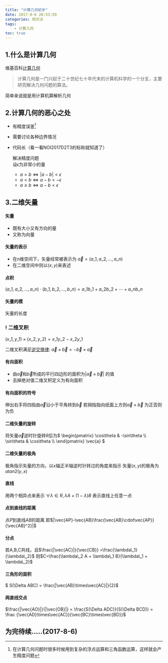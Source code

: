 ```yaml
---
title: "计算几何初步"
date: 2017-8-6 20:53:59
categories: 知识点
tags:
    - 计算几何
toc: true
---
```


## 1.什么是计算几何

维基百科[计算几何](https://zh.wikipedia.org/wiki/%E8%AE%A1%E7%AE%97%E5%87%A0%E4%BD%95)  

>计算几何是一门兴起于二十世纪七十年代末的计算机科学的一个分支，主要研究解决几何问题的算法。
<!--more-->
简单来说就是用计算机算解析几何

## 2.计算几何的恶心之处

- 有精度误差[^1]
- 需要讨论各种边界情况
- 代码长（看一看NOI2017D2T3的标称就知道了）

    解决精度问题  
    设$\epsilon$为非常小的量
    -  $a=b \Leftrightarrow |a-b|< \epsilon$
    -  $a< b \Leftrightarrow a-b < -\epsilon$
    -  $a\leq b \Leftrightarrow a - b < \epsilon$

## 3.二维矢量

#### 矢量
- 既有大小又有方向的量
- 又称为向量

#### 矢量的表示
- 在n维空间下，矢量经常被表示为 $\vec{a}=(a\_1,a\_2,\ldots,a\_n)$
- 在二维空间中则以$(x,y)$来表述

#### 点积
$(a\_1,a\_2,\ldots,a\_n)\cdot(b\_1,b\_2,\ldots,b\_n) = a\_1 b\_1 + a\_2 b\_2+\cdots+ a\_n b\_n$

#### 矢量的模

矢量的长度

### ! 二维叉积

$(x\_1,y\_1)\times(x\_2,y\_2) = x\_1 y\_2 - x\_2 y\_1$

二维叉积满足[逆交换律](https://zh.wikipedia.org/wiki/%E5%8F%8D%E4%BA%A4%E6%8F%9B%E5%BE%8B): $\vec{a}\times\vec{b} = - \vec{b}\times\vec{a}$

#### 有向面积

- 由$\vec{a}$和$\vec{b}$所成的平行四边形的面积为$|\vec{a}\times\vec{b}|$ 的值
- 去掉绝对值二维叉积定义为有向面积

#### 有向面积的符号
伸出右手将四指由$\vec{a}$沿小于平角转到$\vec{b}$ 若拇指指向纸面上方则$\vec{a}\times\vec{b}$ 为正否则为负

#### 二维矢量的旋转
将矢量$\vec{a}$逆时针旋转$\theta$后为$ \begin{pmatrix} \cos\theta & -\sin\theta \\\\ \sin\theta & \cos\theta \\\\ \end{pmatrix} \vec{a} $
#### 二维矢量的极角

极角指示矢量的方向，以x轴正半轴逆时针转过的角度来指示
矢量$(x,y)$的极角为$atan2(y,x)$

#### 直线
用两个相异点来表示
$\forall\lambda \in R,\lambda A +(1-\lambda)B$
表示直线上任意一点

#### 点到直线的距离
点$P$到直线$AB$的距离
即$|\vec{AP}-\vec{AB}\frac{\vec{AB}\cdot\vec{AP}}{\vec{AB}^2}|$

#### 分点
若A,B,C共线，且$\frac{|\vec{AC}|}{\vec{CB}} =\frac{\lambda\_1}{\lambda\_2}$
则$C=\frac{\lambda\_2 A + \lambda\_1 B}{\lambda\_1 + \lambda\_2}$

#### 三角形的面积
$ S(\Delta ABC) = \frac{|\vec{AB}\times\vec{AC}|}{2}$

#### 两直线交点

$\frac{|\vec{AO}|}{|\vec{OB}|} = \frac{S(\Delta ADC)}{S(\Delta BCD)} = \frac {\vec{AD}\times\vec{AC}}{\vec{BC}\times\vec{BD}}$

## 为完待续.....(2017-8-6)





[^1]: 在计算几何问题时很多时候用到复杂的浮点运算和三角函数运算，这样就会产生精度问题
